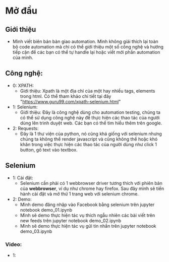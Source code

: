 # Mở đầu 
## Giới thiệu
+ Mình viết biên bản bàn giao automation. Mình không giải thích lại toàn bộ code automation mà chỉ có thể giới thiệu một số công nghệ và hướng tiếp cận để các bạn có thể tự handle lại hoặc viết mới phần automation của mình.
## Công nghệ:
+ 0: XPATH:
    * Giới thiệu: Xpath là một địa chỉ của một hay nhiều tags, elements trong html. Có thể tham khảo chi tiết tại đây "https://www.guru99.com/xpath-selenium.html"
+ 1: Selenium:
    * Giới thiệu: Đây là công nghệ dùng cho automation testing, chúng ta có thể sử dụng công nghệ này để thực hiện các thao tác của người dùng lên trình duyệt web. Các bạn có thể tìm hiểu thêm trên google.
+ 2: Requests:
    * Đây là 1 thư viện của python, nó cũng khá giống với selenium nhưng chúng ta không thể render javascript và cũng không thể  hoặc khó khăn trong việc thực hiện các thao tác của người dùng như click 1 button, gõ text vào textbox.
## Selenium
+ 1: Cài đặt:
    * Selenium cần phải có 1 webbrowser driver tương thích với phiên bản của <b>webbrowser</b>, ví dụ như chrome hay firefox. Sau đây mình sẽ tiến hành cài đặt và mở thử 1 trang web với selenium chrome.
+ 2: Demo:
    * Mình demo đăng nhập vào Facebook bằng selenium trên jupyter notebook demo_01.ipynb
    * Mình sẽ demo thực hiện tác vụ thích ngẫu nhiên các bài viết trên new feeds trên jupyter notebook demo_02.ipynb
    * Mình sẽ demo thực hiện tác vụ gửi tin nhắn trên jupyter notebook demo_03.ipynb
    
### Video:
+ 1: 